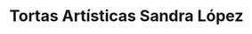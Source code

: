 ---
title: "Tortas Artísticas Sandra López"
url: /puerto-ayacucho/tortas-artisticas-sandra-lopez/
shop: pastelería
---